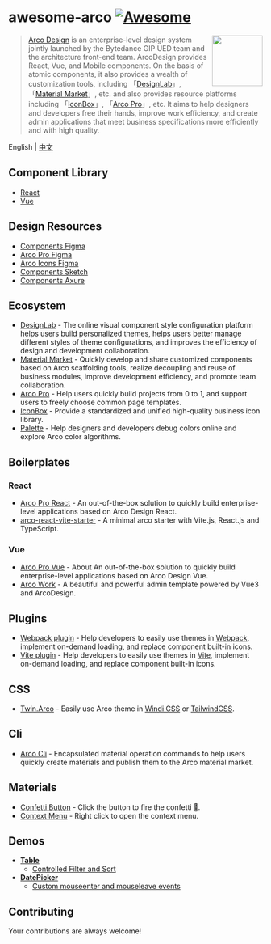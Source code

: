 # awesome-arco [![Awesome](https://cdn.rawgit.com/sindresorhus/awesome/d7305f38d29fed78fa85652e3a63e154dd8e8829/media/badge.svg)](https://github.com/sindresorhus/awesome)


[<img src="https://avatars.githubusercontent.com/u/64576149?s=200&v=4" align="right" height="100">](http://lesscss.org/)

> [Arco Design](https://arco.design) is an enterprise-level design system jointly launched by the Bytedance GIP UED team and the architecture front-end team. ArcoDesign provides React, Vue, and Mobile components. On the basis of atomic components, it also provides a wealth of customization tools, including 「[DesignLab](https://arco.design/themes)」, 「[Material Market](https://arco.design/material)」, etc. and also provides resource platforms including 「[IconBox](https://arco.design/iconbox)」, 「[Arco Pro](https://pro.arco.design)」, etc. It aims to help designers and developers free their hands, improve work efficiency, and create admin applications that meet business specifications more efficiently and with high quality.

English | [中文](./README_zh-CN.md)

## Component Library

* [React](https://github.com/arco-design/arco-design)
* [Vue](https://github.com/arco-design/arco-design-vue)

## Design Resources

* [Components Figma](https://www.figma.com/file/M66cTiLXHa4SVyZIlfY5Pb/arco-Design-System?node-id=7945%3A44563)
* [Arco Pro Figma](https://www.figma.com/file/dp8okiO9c6tKdBmqv1m1R2/Arco-Design-Pro?node-id=515%3A5594)
* [Arco Icons Figma](https://www.figma.com/file/1ohmb16op4ogbI09ojLR5W/Arco-Design-Icons)
* [Components Sketch](https://unpkg.byted-static.com/byted/arco-config/1.0.8/sketch/ArcoDesign_Sketch_Design.sketch)
* [Components Axure](https://unpkg.byted-static.com/byted/arco-config/1.0.8/axure/ArcoDesign_Axure_Component.rp)

## Ecosystem

* [DesignLab](https://arco.design/themes) - The online visual component style configuration platform helps users build personalized themes, helps users better manage different styles of theme configurations, and improves the efficiency of design and development collaboration.
* [Material Market](https://arco.design/material) - Quickly develop and share customized components based on Arco scaffolding tools, realize decoupling and reuse of business modules, improve development efficiency, and promote team collaboration.
* [Arco Pro](https://pro.arco.design/) - Help users quickly build projects from 0 to 1, and support users to freely choose common page templates.
* [IconBox](https://arco.design/iconbox) - Provide a standardized and unified high-quality business icon library.
* [Palette](https://arco.design/palette) - Help designers and developers debug colors online and explore Arco color algorithms.

## Boilerplates

### React

* [Arco Pro React](https://github.com/arco-design/arco-design-pro) - An out-of-the-box solution to quickly build enterprise-level applications based on Arco Design React.
* [arco-react-vite-starter](https://github.com/renyuanz/arco-design-vite-react-ts-starter) - A minimal arco starter with Vite.js, React.js and TypeScript.

### Vue

* [Arco Pro Vue](https://github.com/arco-design/arco-design-pro-vue) - About An out-of-the-box solution to quickly build enterprise-level applications based on Arco Design Vue.
* [Arco Work](https://github.com/qingqingxuan/arco-work) - A beautiful and powerful admin template powered by Vue3 and ArcoDesign.

## Plugins

* [Webpack plugin](https://github.com/arco-design/arco-plugins/tree/main/packages/plugin-webpack-react) - Help developers to easily use themes in [Webpack](https://webpack.js.org/), implement on-demand loading, and replace component built-in icons.
* [Vite plugin](https://github.com/arco-design/arco-plugins/tree/main/packages/plugin-vite-react) - Help developers to easily use themes in [Vite](https://vitejs.dev/), implement on-demand loading, and replace component built-in icons.

## CSS

* [Twin.Arco](https://twin-arco.netlify.app/) - Easily use Arco theme in [Windi CSS](https://github.com/windicss/windicss) or [TailwindCSS](https://github.com/tailwindlabs/tailwindcss).

## Cli

* [Arco Cli](https://github.com/arco-design/arco-cli) - Encapsulated material operation commands to help users quickly create materials and publish them to the Arco material market.

## Materials

* [Confetti Button](https://arco.design/material/detail/?name=arco-confetti) - Click the button to fire the confetti 🎉.
* [Context Menu](https://arco.design/material/detail/?name=@arco-design/context-menu) - Right click to open the context menu.

## Demos

* **[Table](https://arco.design/react/components/table)**
  * [Controlled Filter and Sort](https://codesandbox.io/s/relaxed-herschel-ol574?file=/index.js)
* **[DatePicker](https://arco.design/react/components/date-picker)**
  * [Custom mouseenter and mouseleave events](https://codesandbox.io/s/suspicious-jepsen-s7h6m)

## Contributing

Your contributions are always welcome!
